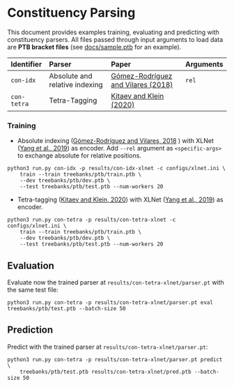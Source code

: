 # Constituency Parsing

This document provides examples training, evaluating and predicting with constituency parsers. All files passed through input arguments to load data are **PTB bracket files** (see [docs/sample.ptb](docs/sample.ptb) for an example).


| **Identifier** | **Parser** | **Paper** | **Arguments** |
|:---------|:-----------|:----------|:--------------|
| `con-idx` | Absolute and relative indexing  | [Gómez-Rodríguez and Vilares (2018)](https://aclanthology.org/D18-1162/) | `rel` | 
| `con-tetra` | Tetra-Tagging | [Kitaev and Klein (2020)](https://aclanthology.org/2020.acl-main.557/) | |



### Training
- Absolute indexing ([Gómez-Rodríguez and Vilares, 2018](https://aclanthology.org/D18-1162/) ) with XLNet ([Yang et al., 2019](http://papers.neurips.cc/paper/8812-xlnet-generalized-autoregressive-pretraining-for-language-understanding.pdf)) as encoder. Add `--rel` argument as `<specific-args>` to exchange absolute for relative positions.

```shell 
python3 run.py con-idx -p results/con-idx-xlnet -c configs/xlnet.ini \
    train --train treebanks/ptb/train.ptb \
    --dev treebanks/ptb/dev.ptb \
    --test treebanks/ptb/test.ptb --num-workers 20
```

- Tetra-tagging ([Kitaev and Klein, 2020](https://aclanthology.org/2020.acl-main.557/)) with XLNet  ([Yang et al., 2019](http://papers.neurips.cc/paper/8812-xlnet-generalized-autoregressive-pretraining-for-language-understanding.pdf)) as encoder.
```shell 
python3 run.py con-tetra -p results/con-tetra-xlnet -c configs/xlnet.ini \
    train --train treebanks/ptb/train.ptb \
    --dev treebanks/ptb/dev.ptb \
    --test treebanks/ptb/test.ptb --num-workers 20
```

## Evaluation 
Evaluate now the trained parser at `results/con-tetra-xlnet/parser.pt` with the same test file:
```shell 
python3 run.py con-tetra -p results/con-tetra-xlnet/parser.pt eval treebanks/ptb/test.ptb --batch-size 50
```

## Prediction 
Predict with the trained parser at  `results/con-tetra-xlnet/parser.pt`:
```shell 
python3 run.py con-tetra -p results/con-tetra-xlnet/parser.pt predict \
    treebanks/ptb/test.ptb results/con-tetra-xlnet/pred.ptb --batch-size 50
```
